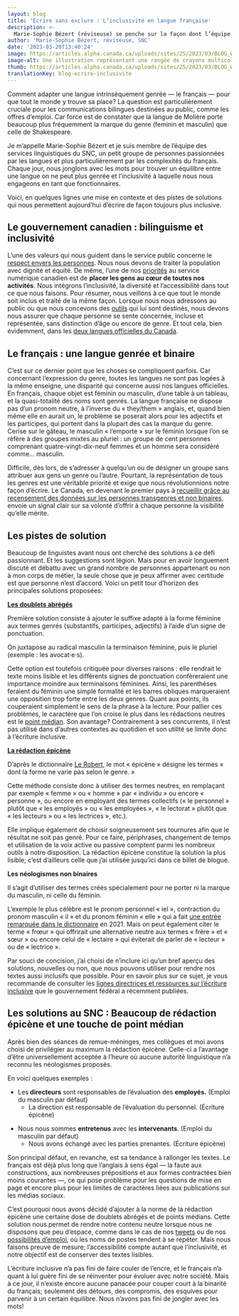```yaml
---
layout: blog
title: 'Écrire sans exclure : L’inclusivité en langue française'
description: >-
  Marie-Sophie Bézert (réviseuse) se penche sur la façon dont l’équipe des services linguistiques du SNC utilise le langage inclusif en anglais et en français.
author: 'Marie-Sophie Bézert, réviseuse, SNC'
date: '2023-03-20T13:40:24'
image: https://articles.alpha.canada.ca/uploads/sites/25/2023/03/BLOG_Writing_002.jpg
image-alt: Une illustration représentant une rangée de crayons multicolores, pour représenter l’écriture inclusive
thumb: https://articles.alpha.canada.ca/uploads/sites/25/2023/03/BLOG_Writing_002.jpg
translationKey: blog-ecrire-inclusivite
---
```


<p>Comment adapter une langue intrinsèquement genrée — le français — pour que tout le monde y trouve sa place? La question est particulièrement cruciale pour les communications bilingues destinées au public, comme les offres d’emploi. Car force est de constater que la langue de Molière porte beaucoup plus fréquemment la marque du genre (feminin et masculin) que celle de Shakespeare.</p>



<p>Je m’appelle Marie-Sophie Bézert et je suis membre de l’équipe des services linguistiques du SNC, un petit groupe de personnes passionnées par les langues et plus particulièrement par les complexités du français. Chaque jour, nous jonglons avec les mots pour trouver un équilibre entre une langue on ne peut plus genrée et l’inclusivité à laquelle nous nous engageons en tant que fonctionnaires.</p>



<p>Voici, en quelques lignes une mise en contexte et des pistes de solutions qui nous permettent aujourd’hui d’écrire de façon toujours plus inclusive.</p>



<h2 class="has-large-font-size wp-block-heading" id="h-le-gouvernement-canadien-bilinguisme-et-inclusivite"><strong>Le gouvernement canadien : bilinguisme et inclusivité</strong></h2>



<p class="has-medium-font-size">L’une des valeurs qui nous guident dans le service public concerne le <a href="https://www.csps-efpc.gc.ca/about_us/cve-fra.aspx#rfp">respect envers les personnes</a>. Nous nous devons de traiter la population avec dignité et équité. De même, l’une de nos <a href="https://numerique.canada.ca/nos-valeurs/">priorités</a> au service numérique canadien est de <strong>placer les gens au cœur de toutes nos activités</strong>. Nous intégrons l’inclusivité, la diversité et l’accessibilité dans tout ce que nous faisons. Pour résumer, nous veillons à ce que tout le monde soit inclus et traité de la même façon. Lorsque nous nous adressons au public ou que nous concevons des <a href="https://numerique.canada.ca/suite-de-produits/">outils</a> qui lui sont destinés, nous devons nous assurer que chaque personne se sente concernée, incluse et représentée, sans distinction d’âge ou encore de genre. Et tout cela, bien évidemment, dans les <a href="https://laws-lois.justice.gc.ca/fra/lois/o-3.01/">deux langues officielles du Canada</a>.</p>



<h2 class="has-large-font-size wp-block-heading"><strong>Le français : une langue genrée et binaire</strong></h2>



<p>C’est sur ce dernier point que les choses se compliquent parfois. Car concernant l’expression du genre, toutes les langues ne sont pas logées à la même enseigne, une disparité qui concerne aussi nos langues officielles. En français, chaque objet est féminin ou masculin, d’une table à un tableau, et la quasi-totalité des noms sont genrés. La langue française ne dispose pas d’un pronom neutre, à l’inverse du « they/them » anglais, et, quand bien même elle en aurait un, le problème se poserait alors pour les adjectifs et les participes, qui portent dans la plupart des cas la marque du genre. Cerise sur le gâteau, le masculin « l’emporte » sur le féminin lorsque l’on se réfère à des groupes mixtes au pluriel : un groupe de cent personnes comprenant quatre-vingt-dix-neuf femmes et un homme sera considéré comme… masculin.</p>



<p>Difficile, dès lors, de s’adresser à quelqu’un ou de désigner un groupe sans attribuer aux gens un genre ou l’autre. Pourtant, la représentation de tous les genres est une véritable priorité et exige que nous révolutionnions notre façon d’écrire. Le Canada, en devenant le premier pays à <a href="https://www150.statcan.gc.ca/n1/daily-quotidien/220427/dq220427b-fra.htm">recueillir grâce au recensement des données sur les personnes transgenres et non binaires</a>, envoie un signal clair sur sa volonté d’offrir à chaque personne la visibilité qu’elle mérite.</p>



<h2 class="has-large-font-size wp-block-heading"><strong>Les pistes de solution</strong></h2>



<p>Beaucoup de linguistes avant nous ont cherché des solutions à ce défi passionnant. Et les suggestions sont légion. Mais pour en avoir longuement discuté et débattu avec un grand nombre de personnes appartenant ou non à mon corps de métier, la seule chose que je peux affirmer avec certitude est que personne n’est d’accord. Voici un petit tour d’horizon des principales solutions proposées:</p>



<p><a href="http://bdl.oqlf.gouv.qc.ca/bdl/gabarit_bdl.asp?Th=2&amp;t1=&amp;id=5343"><strong>Les doublets abrégés</strong></a></p>



<p>Première solution consiste à ajouter le suffixe adapté à la forme féminine aux termes genrés (substantifs, participes, adjectifs) à l’aide d’un signe de ponctuation.</p>



<p>On juxtapose au radical masculin la terminaison féminine, puis le pluriel (exemple : les avocat·e·s).</p>



<p>Cette option est toutefois critiquée pour diverses raisons : elle rendrait le texte moins lisible et les différents signes de ponctuation confèreraient une importance moindre aux terminaisons féminines. Ainsi, les parenthèses feraient du féminin une simple formalité et les barres obliques marqueraient une opposition trop forte entre les deux genres. Quant aux points, ils couperaient simplement le sens de la phrase à la lecture. Pour pallier ces problèmes, le caractère que l’on croise le plus dans les rédactions neutres est le <a href="https://fr.wikipedia.org/wiki/Point_m%C3%A9dian">point médian</a>. Son avantage? Contrairement à ses concurrents, il n’est pas utilisé dans d’autres contextes au quotidien et son utilité se limite donc à l’écriture inclusive.</p>



<p><a href="https://bdl.oqlf.gouv.qc.ca/bdl/gabarit_bdl.asp?id=3912"><strong>La rédaction épicène</strong></a></p>



<p>D’après le dictionnaire <a href="https://dictionnaire.lerobert.com/definition/epicene">Le Robert</a>, le mot « épicène » désigne les termes « dont la forme ne varie pas selon le genre. »</p>



<p>Cette méthode consiste donc à utiliser des termes neutres, en remplaçant par exemple « femme » ou « homme » par « individu » ou encore « personne », ou encore en employant des termes collectifs (« le personnel » plutôt que « les employés » ou « les employées », « le lectorat » plutôt que « les lecteurs » ou « les lectrices », etc.).</p>



<p>Elle implique également de choisir soigneusement ses tournures afin que le résultat ne soit pas genré. Pour ce faire, périphrases, changement de temps et utilisation de la voix active ou passive comptent parmi les nombreux outils à notre disposition. La rédaction épicène constitue la solution la plus lisible; c’est d’ailleurs celle que j’ai utilisée jusqu’ici dans ce billet de blogue.</p>



<p><strong>Les néologismes non binaires</strong></p>



<p>Il s’agit d’utiliser des termes créés spécialement pour ne porter ni la marque du masculin, ni celle du féminin.</p>



<p>L’exemple le plus célèbre est le pronom personnel « iel », contraction du pronom masculin « il » et du pronom féminin « elle » qui a fait <a href="https://ici.radio-canada.ca/jeunesse/maj/1841118/iel-pronom-robert-dictionnaire-non-binaire">une entrée remarquée dans le dictionnaire</a> en 2021. Mais on peut également citer le terme « frœur » qui offrirait une alternative neutre aux termes « frère » et « sœur » ou encore celui de « lectaire » qui éviterait de parler de « lecteur » ou de « lectrice ».</p>



<p>Par souci de concision, j’ai choisi de n’inclure ici qu’un bref aperçu des solutions, nouvelles ou non, que nous pouvons utiliser pour rendre nos textes aussi inclusifs que possible. Pour en savoir plus sur ce sujet, je vous recommande de consulter les <a href="https://www.noslangues-ourlanguages.gc.ca/fr/cles-de-la-redaction/ecriture-inclusive-lignes-directrices-ressources">lignes directrices et ressources sur l’écriture inclusive</a> que le gouvernement fédéral a récemment publiées.</p>



<h2 class="has-large-font-size wp-block-heading"><strong>Les solutions au SNC : Beaucoup de rédaction épicène et une touche de point médian</strong></h2>



<p>Après bien des séances de remue-méninges, mes collègues et moi avons choisi de privilégier au maximum la rédaction épicène. Celle-ci a l’avantage d’être universellement acceptée à l’heure où aucune autorité linguistique n’a reconnu les néologismes proposés. </p>



<p>En voici quelques exemples :</p>



<ul>
<li>Les<strong> directeurs</strong> sont responsables de l’évaluation des <strong>employés.</strong> (Emploi du masculin par défaut)
<ul>
<li>La direction est responsable de l’évaluation du personnel. (Écriture épicène)</li>
</ul>
</li>
</ul>



<ul>
<li>Nous nous sommes <strong>entretenus</strong> avec les <strong>intervenants</strong>. (Emploi du masculin par défaut)
<ul>
<li>Nous avons échangé avec les parties prenantes. (Écriture épicène)</li>
</ul>
</li>
</ul>



<p>Son principal défaut, en revanche, est sa tendance à rallonger les textes. Le français est déjà plus long que l’anglais à sens égal — la faute aux constructions, aux nombreuses prépositions et aux formes contractées bien moins courantes —, ce qui pose problème pour les questions de mise en page et encore plus pour les limites de caractères liées aux publications sur les médias sociaux.</p>



<p>C’est pourquoi nous avons décidé d’ajouter à la norme de la rédaction épicène une certaine dose de doublets abrégés et de points médians. Cette solution nous permet de rendre notre contenu neutre lorsque nous ne disposons que peu d’espace, comme dans le cas de nos <a href="https://twitter.com/SNC_GC">tweets</a> ou de nos <a href="https://numerique.canada.ca/carrieres/">possibilités d’emploi</a>, où les noms de postes tendent à se répéter. Mais nous faisons preuve de mesure; l’accessibilité compte autant que l’inclusivité, et notre objectif est de conserver des textes lisibles.</p>



<p>L’écriture inclusive n’a pas fini de faire couler de l’encre, et le français n’a quant à lui guère fini de se réinventer pour évoluer avec notre société. Mais à ce jour, il n’existe encore aucune panacée pour couper court à la binarité du français; seulement des détours, des compromis, des esquives pour parvenir à un certain équilibre. Nous n’avons pas fini de jongler avec les mots!</p>

